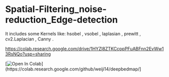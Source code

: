 # Spatial-Filtering_noise-reduction_Edge-detection
It includes some Kernels like:
hsobel , vsobel , laplasian , prewitt , cv2.Laplacian , Canny .


https://colab.research.google.com/drive/1HYZl8ZTKCcppPFuABFnn2EvWw13RsNQo?usp=sharing

[![Open In Colab]([https://colab.research.google.com/assets/colab-badge.svg](https://colab.research.google.com/drive/1HYZl8ZTKCcppPFuABFnn2EvWw13RsNQo?usp=sharing))](https://colab.research.google.com/github/weiji14/deepbedmap/]
